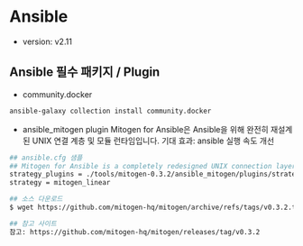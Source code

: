 # Ansible

- version: v2.11

## Ansible 필수 패키지 / Plugin

- community.docker

```sh
ansible-galaxy collection install community.docker
```

- ansible_mitogen plugin
  Mitogen for Ansible은 Ansible을 위해 완전히 재설계된 UNIX 연결 계층 및 모듈 런타임입니다.
  기대 효과: ansible 실행 속도 개선

```sh
## ansible.cfg 샘플
## Mitogen for Ansible is a completely redesigned UNIX connection layer and module runtime for Ansible.
strategy_plugins = ./tools/mitogen-0.3.2/ansible_mitogen/plugins/strategy
strategy = mitogen_linear

## 소스 다운로드
$ wget https://github.com/mitogen-hq/mitogen/archive/refs/tags/v0.3.2.tar.gz

## 참고 사이트
참고: https://github.com/mitogen-hq/mitogen/releases/tag/v0.3.2
```